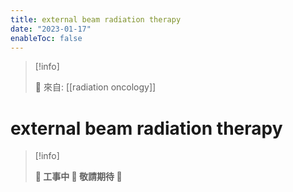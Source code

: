 ```yaml
---
title: external beam radiation therapy
date: "2023-01-17"
enableToc: false
---
```


> [!info]
>
> 🌱 來自: [[radiation oncology]]

# external beam radiation therapy

> [!info]
>
> **👷 工事中 🌱 敬請期待 🚧**


